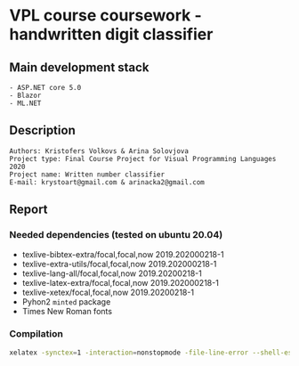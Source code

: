 # VPL course coursework - handwritten digit classifier

## Main development  stack

    - ASP.NET core 5.0
    - Blazor
    - ML.NET

## Description

    Authors: Kristofers Volkovs & Arina Solovjova
    Project type: Final Course Project for Visual Programming Languages 2020
    Project name: Written number classifier
    E-mail: krystoart@gmail.com & arinacka2@gmail.com

## Report
### Needed dependencies (tested on ubuntu 20.04)

- texlive-bibtex-extra/focal,focal,now 2019.202000218-1
- texlive-extra-utils/focal,focal,now 2019.202000218-1
- texlive-lang-all/focal,focal,now 2019.20200218-1
- texlive-latex-extra/focal,focal,now 2019.202000218-1
- texlive-xetex/focal,focal,now 2019.20200218-1
- Pyhon2 `minted` package
- Times New Roman fonts

### Compilation

```sh
xelatex -synctex=1 -interaction=nonstopmode -file-line-error --shell-escape main.tex
```

